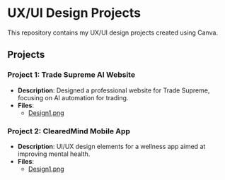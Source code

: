# UX/UI Design Projects

This repository contains my UX/UI design projects created using Canva.

## Projects

### Project 1: Trade Supreme AI Website
- **Description**: Designed a professional website for Trade Supreme, focusing on AI automation for trading.
- **Files**: 
  - [Design1.png](Project1/Design1.png)

### Project 2: ClearedMind Mobile App
- **Description**: UI/UX design elements for a wellness app aimed at improving mental health.
- **Files**:
  - [Design1.png](Project2/Design1.png)
  


